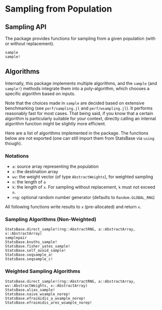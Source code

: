 # Sampling from Population

## Sampling API

The package provides functions for sampling from a given population (with or without replacement).

```@docs
sample
sample!
```

## Algorithms

Internally, this package implements multiple algorithms, and the `sample` (and `sample!`)
methods integrate them into a poly-algorithm, which chooses a specific algorithm based
on inputs.

Note that the choices made in `sample` are decided based on extensive benchmarking
(see `perf/sampling.jl` and `perf/wsampling.jl`). It performs reasonably fast for most cases.
That being said, if you know that a certain algorithm is particularly suitable for your context,
directly calling an internal algorithm function might be slightly more efficient.

Here are a list of algorithms implemented in the package. The functions below are not exported
(one can still import them from StatsBase via `using` though).

### Notations

- `a`: source array representing the population
- `x`: the destination array
- `wv`: the weight vector (of type `AbstractWeights`), for weighted sampling
- `n`: the length of `a`
- `k`: the length of `x`. For sampling without replacement, `k` must not exceed `n`.
- `rng`: optional random number generator (defaults to `Random.GLOBAL_RNG`)

All following functions write results to `x` (pre-allocated) and return `x`.


### Sampling Algorithms (Non-Weighted)

```@docs
StatsBase.direct_sample!(rng::AbstractRNG, a::AbstractArray, x::AbstractArray)
samplepair
StatsBase.knuths_sample!
StatsBase.fisher_yates_sample!
StatsBase.self_avoid_sample!
StatsBase.seqsample_a!
StatsBase.seqsample_c!
```

### Weighted Sampling Algorithms

```@docs
StatsBase.direct_sample!(rng::AbstractRNG, a::AbstractArray, wv::AbstractWeights, x::AbstractArray)
StatsBase.alias_sample!
StatsBase.naive_wsample_norep!
StatsBase.efraimidis_a_wsample_norep!
StatsBase.efraimidis_ares_wsample_norep!
```
